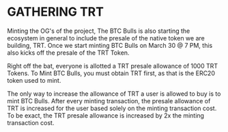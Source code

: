 # GATHERING TRT

Minting the OG's of the project, The BTC Bulls is also starting the ecosystem in general to include the presale of the native token we are building, TRT. Once we start minting BTC Bulls on March 30 @ 7 PM, this also kicks off the presale of the TRT Token.&#x20;

Right off the bat, everyone is allotted a TRT presale allowance of 1000 TRT Tokens. To Mint BTC Bulls, you must obtain TRT first, as that is the ERC20 token used to mint.&#x20;

The only way to increase the allowance of TRT a user is allowed to buy is to mint BTC Bulls. After every minting transaction, the presale allowance of TRT is increased for the user based solely on the minting transaction cost. To be exact, the TRT presale allowance is increased by 2x the minting transaction cost. &#x20;
